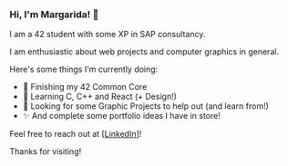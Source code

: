 ### Hi, I'm Margarida! 👋

I am a 42 student with some XP in SAP consultancy.

I am enthusiastic about web projects and computer graphics in general.

Here's some things I'm currently doing:
- 🔭 Finishing my 42 Common Core
- 🌱 Learning C, C++ and React (+ Design!)
- 👯 Looking for some Graphic Projects to help out (and learn from!)
- ✨ And complete some portfolio ideas I have in store!

Feel free to reach out at [[LinkedIn](https://www.linkedin.com/in/margaridaaguiar/)]!

Thanks for visiting!
